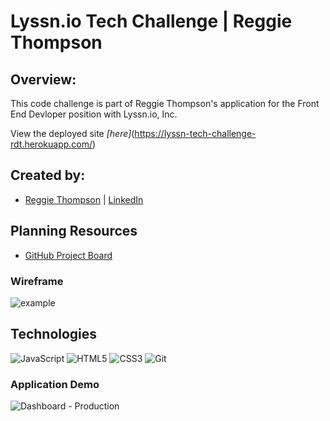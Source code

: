 # Lyssn.io Tech Challenge | Reggie Thompson


## Overview:
This code challenge is part of Reggie Thompson's application for the Front End Devloper position with Lyssn.io, Inc.

View the deployed site _[here]_(https://lyssn-tech-challenge-rdt.herokuapp.com/)

## Created by:
- [Reggie Thompson](https://github.com/rdtho2525) | [LinkedIn](https://www.linkedin.com/in/reggie-thompson-136979137/)


## Planning Resources

* [GitHub Project Board](https://github.com/rdtho2525/Lyssn.io_Challenge/projects/1?add_cards_query=is%3Aopen)

### Wireframe
![example](https://user-images.githubusercontent.com/70557704/126533080-ec9078a2-9979-4bb9-b1d1-16e1b2243f9f.png)
<!-- ![wireframe](![image](https://user-images.githubusercontent.com/70557704/126532691-1301e0f4-ee7c-4b17-9fc3-9ccfd3cc68cb.png)) -->


## Technologies


<img alt="JavaScript" src="https://img.shields.io/badge/javascript%20-%23323330.svg?&style=for-the-badge&logo=javascript&logoColor=%23F7DF1E"/>
<img alt="HTML5" src="https://img.shields.io/badge/html5%20-%23E34F26.svg?&style=for-the-badge&logo=html5&logoColor=white"/>
<img alt="CSS3" src="https://img.shields.io/badge/css3%20-%231572B6.svg?&style=for-the-badge&logo=css3&logoColor=white"/>
<img alt="Git" src="https://img.shields.io/badge/git%20-%23F05033.svg?&style=for-the-badge&logo=git&logoColor=white"/>


### Application Demo
![Dashboard - Production]()
